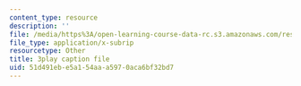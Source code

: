 ```yaml
---
content_type: resource
description: ''
file: /media/https%3A/open-learning-course-data-rc.s3.amazonaws.com/res-10-001-making-science-and-engineering-pictures-a-practical-guide-to-presenting-your-work-spring-2016/51d491ebe5a154aaa5970aca6bf32bd7_PBggBCnfbC8.vtt
file_type: application/x-subrip
resourcetype: Other
title: 3play caption file
uid: 51d491eb-e5a1-54aa-a597-0aca6bf32bd7
---
```

